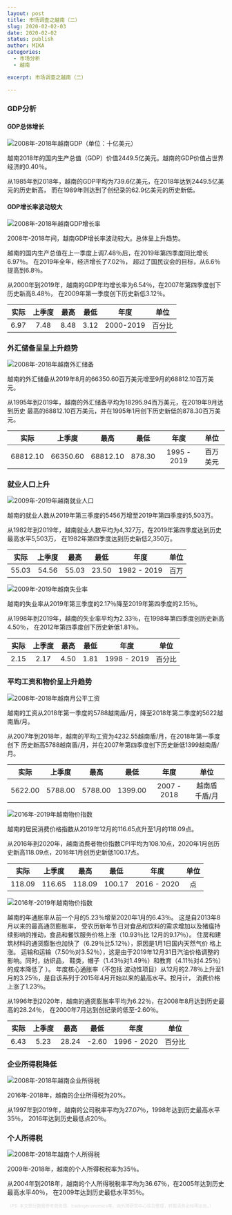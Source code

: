 ```yaml
---
layout: post
title: 市场调查之越南（二）
slug: 2020-02-02-03
date: 2020-02-02
status: publish
author: MIKA
categories: 
  - 市场分析
  - 越南

excerpt: 市场调查之越南（二）

---
```


### GDP分析

#### GDP总体增长
![2008年-2018年越南GDP（单位：十亿美元）](./vietnam/2-gdp.png)

越南2018年的国内生产总值（GDP）价值2449.5亿美元。越南的GDP价值占世界经济的0.40％。

从1985年到2018年，越南的GDP平均为739.6亿美元，在2018年达到2449.5亿美元的历史新高，
而在1989年则达到了创纪录的62.9亿美元的历史新低。

#### GDP增长率波动较大
![2008年-2018年越南GDP增长率](./vietnam/3-vietnam-gdp-growth-annual.png)

2008年-2018年间，越南GDP增长率波动较大。总体呈上升趋势。

越南的国内生产总值在上一季度上调7.48％后，在2019年第四季度同比增长6.97％。 在2019年全年，经济增长了7.02％，
超过了国民议会的目标，从6.6％提高到6.8％。

从2000年到2019年，越南的GDP年均增长率为6.54％，在2007年第四季度创下历史新高8.48％，
在2009年第一季度创下历史新低3.12％。

|**实际**|**上季度**|**最高**|**最低**|**年度**|**单位**|
|:-----:|:----:|:----:|:----:|:----:|:----:|
|6.97|7.48|8.48|3.12|2000-2019|百分比|

### 外汇储备呈呈上升趋势
![2008年-2018年越南外汇储备](./vietnam/4-vietnam-foreign-exchange-reserves.png)

越南的外汇储备从2019年8月的66350.60百万美元增至9月的68812.10百万美元。

从1995年到2019年，越南的外汇储备平均为18295.94百万美元，在2019年9月达到历史
最高的68812.10百万美元，并在1995年1月创下历史新低的878.30百万美元。

|**实际**|**上季度**|**最高**|**最低**|**年度**|**单位**|
|:-----:|:----:|:----:|:----:|:----:|:----:|
|68812.10|66350.60|68812.10|878.30|1995 - 2019|百万美元|

### 就业人口上升
![2009年-2019年越南就业人口](./vietnam/5-vietnam-employed-persons.png)

越南的就业人数从2019年第三季度的5456万增至2019年第四季度的5,503万。

从1982年到2019年，越南就业人数平均为4,327万，在2019年第四季度达到历史最高水平5,503万，
在1982年第四季度达到历史新低2,350万。

|**实际**|**上季度**|**最高**|**最低**|**年度**|**单位**|
|:-----:|:----:|:----:|:----:|:----:|:----:|
|55.03|54.56|55.03|23.50|1982 - 2019|百万|

![2009年-2019年越南失业率](./vietnam/6-unemployment-rate.png)

越南的失业率从2019年第三季度的2.17％降至2019年第四季度的2.15％。

从1998年到2019年，越南的失业率平均为2.33％，在1998年第四季度创历史新高4.50％，
在2012年第四季度创下历史新低1.81％。

|**实际**|**上季度**|**最高**|**最低**|**年度**|**单位**|
|:-----:|:----:|:----:|:----:|:----:|:----:|
|2.15|2.17|4.50|1.81|1998 - 2019|百分比|

### 平均工资和物价呈上升趋势

![2008年-2018年越南月公平工资](./vietnam/7-wages.png)

越南的工资从2018年第一季度的5788越南盾/月，降至2018年第二季度的5622越南盾/月。

从2007年到2018年，越南的平均工资为4232.55越南盾/月，在2018年第一季度创下
历史新高5788越南盾/月，并在2007年第四季度创下历史新低1399越南盾/月。

|**实际**|**上季度**|**最高**|**最低**|**年度**|**单位**|
|:-----:|:----:|:----:|:----:|:----:|:----:|
|5622.00|5788.00|5788.00|1399.00|2007 - 2018|越南盾 千盾/月|

![2016年-2019年越南物价指数](./vietnam/8-CPI.png)

越南的居民消费价格指数从2019年12月的116.65点升至1月的118.09点。

从2016年到2020年，越南消费者物价指数CPI平均为108.10点，2020年1月创历
史新高118.09点，2016年1月创历史新低100.17点。

|**实际**|**上季度**|**最高**|**最低**|**年度**|**单位**|
|:-----:|:----:|:----:|:----:|:----:|:----:|
|118.09|116.65|118.09|100.17|2016 - 2020|点|

![2016年-2019年越南物价指数](./vietnam/9-inflation-rate.png)

越南的年通胀率从前一个月的5.23％增至2020年1月的6.43％。 这是自2013年8月以来的最高通货膨胀率，
受农历新年节日对食品和饮料的需求增加以及猪瘟持续影响的推动，食品和餐饮服务价格上涨（10.93％比
12月的9.17％）。 住房和建筑材料的通货膨胀也加快了（6.29％比5.12％），原因是1月1日国内天然气价
格上涨。 运输和运输（7.50％对3.52％），这是由于2019年12月31日汽油价格调整的影响。同时，纺织品，
鞋类，帽子（1.43％对1.49％）和教育（4.11％对4.25％）的成本降低了 ）。 年度核心通胀率（不包括
波动性项目）从12月的2.78％上升至1月的3.25％，是自该系列于2015年4月开始以来的最高水平。按月计，
消费价格上涨了1.23％。

从1996年到2020年，越南的通货膨胀率平均为6.22％，在2008年8月达到历史最高的28.24％，
在2000年7月达到创纪录的低至-2.60％。

|**实际**|**上季度**|**最高**|**最低**|**年度**|**单位**|
|:-----:|:----:|:----:|:----:|:----:|:----:|
|6.43|5.23|28.24|-2.60|1996 - 2020|百分比|

### 企业所得税降低

![2008年-2018年越南企业所得税](./vietnam/10-the-corporate-tax-rate.png)

2016年-2018年，越南的企业所得税为20%。

从1997年到2019年，越南的公司税率平均为27.07％，1998年达到历史最高水平35％，
2016年达到历史最低点20％。

### 个人所得税

![2008年-2018年越南个人所得税](./vietnam/11-vietnam-personal-income-tax-rate.png)

2009年-2018年，越南的个人所得税税率为35％。

从2004年到2018年，越南的个人所得税税率平均为36.67％，在2005年达到历史最高水平40％，
在2009年达到历史最低水平35％。

<font color=#DCDCDC size=1>（PS: 本文部分数据参考商务部、tradingeconomics等，由外跨研究中心综合整理，转载请务必标明出处。）</font>